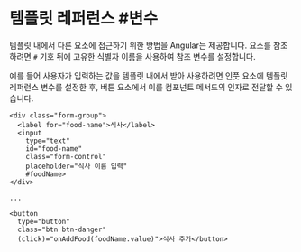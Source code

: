 # 템플릿 레퍼런스 \#변수

템플릿 내에서 다른 요소에 접근하기 위한 방법을 Angular는 제공합니다. 요소를 참조하려면 `#` 기호 뒤에 고유한 식별자 이름을 사용하여 참조 변수를 설정합니다.

예를 들어 사용자가 입력하는 값을 템플릿 내에서 받아 사용하려면 인풋 요소에 템플릿 레퍼런스 변수를 설정한 후, 버튼 요소에서 이를 컴포넌트 메서드의 인자로 전달할 수 있습니다.

```markup
<div class="form-group">
  <label for="food-name">식사</label>
  <input
    type="text"
    id="food-name"
    class="form-control"
    placeholder="식사 이름 입력"
    #foodName>
</div>

...

<button
  type="button"
  class="btn btn-danger"
  (click)="onAddFood(foodName.value)">식사 추가</button>
```

